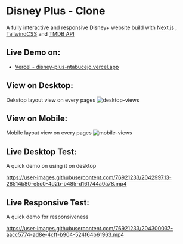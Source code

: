# Disney Plus - Clone

A fully interactive and responsive Disney+ website build with [Next.js](https://nextjs.org/) , [TailwindCSS](https://tailwindcss.com/) and [TMDB API](https://www.themoviedb.org/)

## Live Demo on:
* [Vercel - disney-plus-ntabucejo.vercel.app](https://disney-plus-ntabucejo.vercel.app/)

## View on Desktop:

Dekstop layout view on every pages
![desktop-views](https://user-images.githubusercontent.com/76921233/204301602-104569bc-17ce-4e8a-a0ac-5f51d4bd25ce.png)

## View on Mobile:

Mobile layout view on every pages
![mobile-views](https://user-images.githubusercontent.com/76921233/204303591-1ac103c8-ba14-4407-98b5-e6cb82d54606.png)

## Live Desktop Test:

A quick demo on using it on desktop

https://user-images.githubusercontent.com/76921233/204299713-28514b80-e5c0-4d2b-b485-d161744a0a78.mp4

## Live Responsive Test:

A quick demo for responsiveness

https://user-images.githubusercontent.com/76921233/204300037-aacc5774-ad8e-4cff-b904-524f64b61963.mp4
